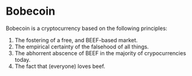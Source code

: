 # Bobecoin
Bobecoin is a cryptocurrency based on the following principles:
1. The fostering of a free, and BEEF-based market.
2. The empirical certainty of the falsehood of all things.
3. The abhorrent abscence of BEEF in the majority of crypocurrencies today.
4. The fact that (everyone) loves beef.
